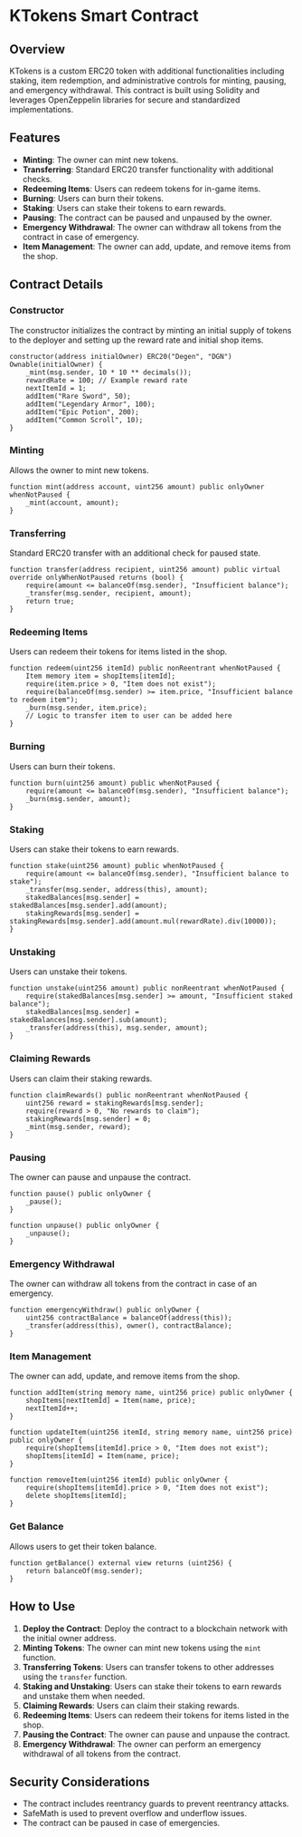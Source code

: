 # KTokens Smart Contract

## Overview

KTokens is a custom ERC20 token with additional functionalities including staking, item redemption, and administrative controls for minting, pausing, and emergency withdrawal. This contract is built using Solidity and leverages OpenZeppelin libraries for secure and standardized implementations.

## Features

- **Minting**: The owner can mint new tokens.
- **Transferring**: Standard ERC20 transfer functionality with additional checks.
- **Redeeming Items**: Users can redeem tokens for in-game items.
- **Burning**: Users can burn their tokens.
- **Staking**: Users can stake their tokens to earn rewards.
- **Pausing**: The contract can be paused and unpaused by the owner.
- **Emergency Withdrawal**: The owner can withdraw all tokens from the contract in case of emergency.
- **Item Management**: The owner can add, update, and remove items from the shop.

## Contract Details

### Constructor

The constructor initializes the contract by minting an initial supply of tokens to the deployer and setting up the reward rate and initial shop items.

```solidity
constructor(address initialOwner) ERC20("Degen", "DGN") Ownable(initialOwner) {
    _mint(msg.sender, 10 * 10 ** decimals());
    rewardRate = 100; // Example reward rate
    nextItemId = 1;
    addItem("Rare Sword", 50);
    addItem("Legendary Armor", 100);
    addItem("Epic Potion", 200);
    addItem("Common Scroll", 10);
}
```

### Minting

Allows the owner to mint new tokens.

```solidity
function mint(address account, uint256 amount) public onlyOwner whenNotPaused {
    _mint(account, amount);
}
```

### Transferring

Standard ERC20 transfer with an additional check for paused state.

```solidity
function transfer(address recipient, uint256 amount) public virtual override onlyWhenNotPaused returns (bool) {
    require(amount <= balanceOf(msg.sender), "Insufficient balance");
    _transfer(msg.sender, recipient, amount);
    return true;
}
```

### Redeeming Items

Users can redeem their tokens for items listed in the shop.

```solidity
function redeem(uint256 itemId) public nonReentrant whenNotPaused {
    Item memory item = shopItems[itemId];
    require(item.price > 0, "Item does not exist");
    require(balanceOf(msg.sender) >= item.price, "Insufficient balance to redeem item");
    _burn(msg.sender, item.price);
    // Logic to transfer item to user can be added here
}
```

### Burning

Users can burn their tokens.

```solidity
function burn(uint256 amount) public whenNotPaused {
    require(amount <= balanceOf(msg.sender), "Insufficient balance");
    _burn(msg.sender, amount);
}
```

### Staking

Users can stake their tokens to earn rewards.

```solidity
function stake(uint256 amount) public whenNotPaused {
    require(amount <= balanceOf(msg.sender), "Insufficient balance to stake");
    _transfer(msg.sender, address(this), amount);
    stakedBalances[msg.sender] = stakedBalances[msg.sender].add(amount);
    stakingRewards[msg.sender] = stakingRewards[msg.sender].add(amount.mul(rewardRate).div(10000));
}
```

### Unstaking

Users can unstake their tokens.

```solidity
function unstake(uint256 amount) public nonReentrant whenNotPaused {
    require(stakedBalances[msg.sender] >= amount, "Insufficient staked balance");
    stakedBalances[msg.sender] = stakedBalances[msg.sender].sub(amount);
    _transfer(address(this), msg.sender, amount);
}
```

### Claiming Rewards

Users can claim their staking rewards.

```solidity
function claimRewards() public nonReentrant whenNotPaused {
    uint256 reward = stakingRewards[msg.sender];
    require(reward > 0, "No rewards to claim");
    stakingRewards[msg.sender] = 0;
    _mint(msg.sender, reward);
}
```

### Pausing

The owner can pause and unpause the contract.

```solidity
function pause() public onlyOwner {
    _pause();
}

function unpause() public onlyOwner {
    _unpause();
}
```

### Emergency Withdrawal

The owner can withdraw all tokens from the contract in case of an emergency.

```solidity
function emergencyWithdraw() public onlyOwner {
    uint256 contractBalance = balanceOf(address(this));
    _transfer(address(this), owner(), contractBalance);
}
```

### Item Management

The owner can add, update, and remove items from the shop.

```solidity
function addItem(string memory name, uint256 price) public onlyOwner {
    shopItems[nextItemId] = Item(name, price);
    nextItemId++;
}

function updateItem(uint256 itemId, string memory name, uint256 price) public onlyOwner {
    require(shopItems[itemId].price > 0, "Item does not exist");
    shopItems[itemId] = Item(name, price);
}

function removeItem(uint256 itemId) public onlyOwner {
    require(shopItems[itemId].price > 0, "Item does not exist");
    delete shopItems[itemId];
}
```

### Get Balance

Allows users to get their token balance.

```solidity
function getBalance() external view returns (uint256) {
    return balanceOf(msg.sender);
}
```

## How to Use

1. **Deploy the Contract**: Deploy the contract to a blockchain network with the initial owner address.
2. **Minting Tokens**: The owner can mint new tokens using the `mint` function.
3. **Transferring Tokens**: Users can transfer tokens to other addresses using the `transfer` function.
4. **Staking and Unstaking**: Users can stake their tokens to earn rewards and unstake them when needed.
5. **Claiming Rewards**: Users can claim their staking rewards.
6. **Redeeming Items**: Users can redeem their tokens for items listed in the shop.
7. **Pausing the Contract**: The owner can pause and unpause the contract.
8. **Emergency Withdrawal**: The owner can perform an emergency withdrawal of all tokens from the contract.

## Security Considerations

- The contract includes reentrancy guards to prevent reentrancy attacks.
- SafeMath is used to prevent overflow and underflow issues.
- The contract can be paused in case of emergencies.
